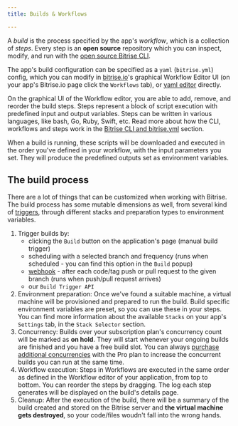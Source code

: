 ```yaml
---
title: Builds & Workflows

---
```

A *build* is the process specified by the app's *workflow*, which is a collection of *steps*.
Every step is an **open source** repository which you can inspect, modify,
and run with the [open source Bitrise CLI](https://www.bitrise.io/cli).

The app's build configuration can be specified as a `yaml` (`bitrise.yml`) config,
which you can modify in [bitrise.io](https://www.bitrise.io)'s
graphical Workflow Editor UI (on your app's Bitrise.io page click the `Workflows` tab),
or [yaml editor](http://blog.bitrise.io/2016/02/12/edit-your-yaml-files-like-a-boss.html) directly.

On the graphical UI of the Workflow editor, you are able to add, remove, and reorder the build steps.
Steps represent a block of script execution with predefined input and output variables.
Steps can be written in various languages, like bash, Go, Ruby, Swift, etc.
Read more about how the CLI, workflows and steps work in the [Bitrise CLI and bitrise.yml](/bitrise-cli/) section.

When a build is running, these scripts will be downloaded and executed in the order you've defined in your workflow,
with the input parameters you set. They will produce the predefined outputs set as environment variables.

## The build process

There are a lot of things that can be customized when working with Bitrise.
The build process has some mutable dimensions as well,
from several kind of [triggers](https://bitrise-io.github.io/devcenter/webhooks/trigger-map),
through different stacks and preparation types to environment variables.

1. Trigger builds by:
    * clicking the `Build` button on the application's page (manual build trigger)
    * scheduling with a selected branch and frequency (runs when scheduled - you can find this option in the `Build` popup)
    * [webhook](https://bitrise-io.github.io/devcenter/webhooks) - after each code/tag push or pull request to the given branch (runs when push/pull request arrives)
    * our `Build Trigger API`
2. Environment preparation:
   Once we've found a suitable machine, a virtual machine will be provisioned and prepared to run the build.
   Build specific environment variables are preset, so you can use these in your steps.
   You can find more information about the available `Stacks` on your app's `Settings` tab,
   in the `Stack Selector` section.
3. Concurrency:
   Builds over your subscription plan's concurrency count will be marked as __on hold__.
   They will start whenever your ongoing builds are finished and you have a free build slot.
   You can always [purchase additional concurrencies](https://www.bitrise.io/me/profile/pricing) with the Pro plan
   to increase the concurrent builds you can run at the same time.
4. Workflow execution:
   Steps in Workflows are executed in the same order as defined in the Workflow editor of your application,
   from top to bottom. You can reorder the steps by dragging.
   The log each step generates will be displayed on the build's details page.
5. Cleanup:
   After the execution of the build, there will be a summary of the build
   created and stored on the Bitrise server and **the virtual machine gets destroyed**,
   so your code/files woudn't fall into the wrong hands.